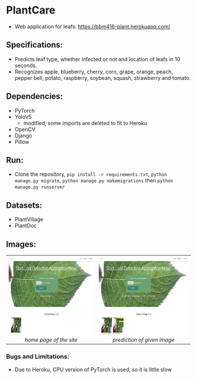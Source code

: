 # PlantCare # 
* Web application for leafs: https://bbm416-plant.herokuapp.com/
## Specifications: ##
* Predicts leaf type, whether infected or not and location of leafs in 10 seconds.
* Recognizes apple, blueberry, cherry, corn, grape, orange, peach, pepper bell, potato, raspberry, soybean, squash, strawberry and tomato.
## Dependencies: ##
* PyTorch
* YoloV5
   - modified, some imports are deleted to fit to Heroku
* OpenCV
* Django
* Pillow
## Run: ##
* Clone the repository, `pip install -r requirements.txt`, `python manage.py migrate`, `python manage.py makemigrations` then `python manage.py runserver`
## Datasets: ##
* PlantVillage
* PlantDoc
## Images: ##
<table>
    <tr>
        <td align="center">
            <img src="https://github.com/ssduman/plantcare/blob/master/img/website.png" alt="home-page" width="384" height="216">
            <br />
            <i> home page of the site </i>
        </td>
        <td align="center">
            <img src="https://github.com/ssduman/plantcare/blob/master/img/prediction.png" alt="prediction" width="384" height="216">
            <br />
            <i> prediction of given image </i>
        </td>
    </tr>
</table>

### Bugs and Limitations: ###
* Due to Heroku, CPU version of PyTorch is used, so it is little slow
